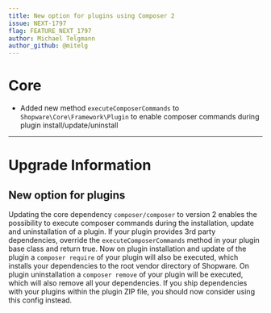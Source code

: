 ```yaml
---
title: New option for plugins using Composer 2
issue: NEXT-1797
flag: FEATURE_NEXT_1797
author: Michael Telgmann
author_github: @mitelg
---
```

# Core
* Added new method `executeComposerCommands` to `Shopware\Core\Framework\Plugin` to enable composer commands during plugin install/update/uninstall
___
# Upgrade Information
## New option for plugins
Updating the core dependency `composer/composer` to version 2 enables the possibility to execute composer commands
during the installation, update and uninstallation of a plugin.
If your plugin provides 3rd party dependencies, override the `executeComposerCommands` method in your plugin base class
and return true.
Now on plugin installation and update of the plugin a `composer require` of your plugin will also be executed,
which installs your dependencies to the root vendor directory of Shopware.
On plugin uninstallation a `composer remove` of your plugin will be executed,
which will also remove all your dependencies.
If you ship dependencies with your plugins within the plugin ZIP file, you should now consider using this config instead.

